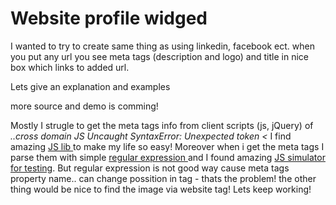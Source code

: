<h1>Website profile widged</h1>

I wanted to try to create same thing as using linkedin, facebook ect. when you put any url you see meta tags (description and logo) and title in nice box which links to added url.

Lets give an explanation and examples


more source and demo is comming!

Mostly I strugle to get the meta tags info from client scripts (js, jQuery) of <i>..cross domain JS Uncaught SyntaxError: Unexpected token &lt; </i> I find amazing <a href="http://call.jsonlib.com/examples.html">JS lib </a> to make my life so easy!
Moreover when i get the meta tags I parse them with simple <a href="http://rubular.com/">regular expression </a> and I found amazing <a href="http://jsfiddle.net/" >JS simulator for testing</a>. But regular expression is not good way cause meta tags property name.. can change possition in tag - thats the problem! the other thing would be nice to find the image via website tag! Lets keep working!

